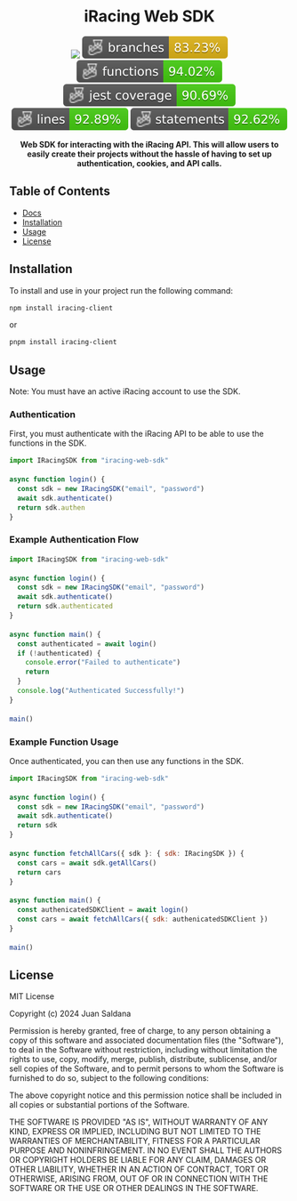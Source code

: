 <h1 align='center'>iRacing Web SDK</h1>

<p align="center">
  <img src="https://github.com/saldanaj97/iracing-schedule-data/actions/workflows/main.yml/badge.svg" />
  <img src="./badges/coverage-branches.svg" />
  <img src="./badges/coverage-functions.svg" />
  <img src="./badges/coverage-jest coverage.svg" />
  <img src="./badges/coverage-lines.svg" />
  <img src="./badges/coverage-statements.svg" />
</p>

<p align="center">
  <strong>Web SDK for interacting with the iRacing API. This will allow users to easily create their projects without the hassle of having to set up authentication, cookies, and API calls. </strong>
</p>

## Table of Contents

- [Docs](./docs/docs.md)
- [Installation](#installation)
- [Usage](#usage)
- [License](#license)

## Installation

To install and use in your project run the following command:

```bash
npm install iracing-client
```

or

```bash
pnpm install iracing-client
```

## Usage

Note: You must have an active iRacing account to use the SDK.

### Authentication

First, you must authenticate with the iRacing API to be able to use the functions in the SDK.

```javascript
import IRacingSDK from "iracing-web-sdk"

async function login() {
  const sdk = new IRacingSDK("email", "password")
  await sdk.authenticate()
  return sdk.authen
}
```

### Example Authentication Flow

```javascript
import IRacingSDK from "iracing-web-sdk"

async function login() {
  const sdk = new IRacingSDK("email", "password")
  await sdk.authenticate()
  return sdk.authenticated
}

async function main() {
  const authenticated = await login()
  if (!authenticated) {
    console.error("Failed to authenticate")
    return
  }
  console.log("Authenticated Successfully!")
}

main()
```

### Example Function Usage

Once authenticated, you can then use any functions in the SDK.

```javascript
import IRacingSDK from "iracing-web-sdk"

async function login() {
  const sdk = new IRacingSDK("email", "password")
  await sdk.authenticate()
  return sdk
}

async function fetchAllCars({ sdk }: { sdk: IRacingSDK }) {
  const cars = await sdk.getAllCars()
  return cars
}

async function main() {
  const authenicatedSDKClient = await login()
  const cars = await fetchAllCars({ sdk: authenicatedSDKClient })
}

main()
```

## License

MIT License

Copyright (c) 2024 Juan Saldana

Permission is hereby granted, free of charge, to any person obtaining a copy
of this software and associated documentation files (the "Software"), to deal
in the Software without restriction, including without limitation the rights
to use, copy, modify, merge, publish, distribute, sublicense, and/or sell
copies of the Software, and to permit persons to whom the Software is
furnished to do so, subject to the following conditions:

The above copyright notice and this permission notice shall be included in all
copies or substantial portions of the Software.

THE SOFTWARE IS PROVIDED "AS IS", WITHOUT WARRANTY OF ANY KIND, EXPRESS OR
IMPLIED, INCLUDING BUT NOT LIMITED TO THE WARRANTIES OF MERCHANTABILITY,
FITNESS FOR A PARTICULAR PURPOSE AND NONINFRINGEMENT. IN NO EVENT SHALL THE
AUTHORS OR COPYRIGHT HOLDERS BE LIABLE FOR ANY CLAIM, DAMAGES OR OTHER
LIABILITY, WHETHER IN AN ACTION OF CONTRACT, TORT OR OTHERWISE, ARISING FROM,
OUT OF OR IN CONNECTION WITH THE SOFTWARE OR THE USE OR OTHER DEALINGS IN THE
SOFTWARE.
